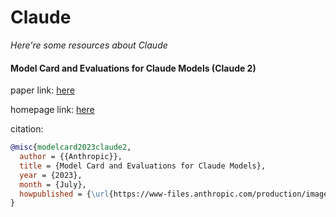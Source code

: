 # Claude
*Here're some resources about Claude*


#### Model Card and Evaluations for Claude Models (Claude 2)

paper link: [here](https://www-files.anthropic.com/production/images/Model-Card-Claude-2.pdf)

homepage link: [here](https://www.anthropic.com/news/claude-2)

citation:
```bibtex
@misc{modelcard2023claude2,
  author = {{Anthropic}},
  title = {Model Card and Evaluations for Claude Models},
  year = {2023},
  month = {July},
  howpublished = {\url{https://www-files.anthropic.com/production/images/Model-Card-Claude-2.pdf}},
}
```